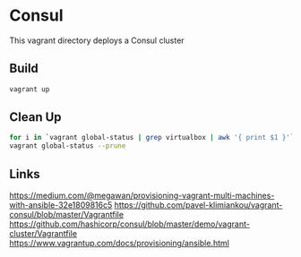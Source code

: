 # Consul

This vagrant directory deploys a Consul cluster

## Build

```sh
vagrant up
```

## Clean Up

```sh
for i in `vagrant global-status | grep virtualbox | awk '{ print $1 }'` ; do vagrant destroy -f $i ; done
vagrant global-status --prune
```

## Links

https://medium.com/@megawan/provisioning-vagrant-multi-machines-with-ansible-32e1809816c5
https://github.com/pavel-klimiankou/vagrant-consul/blob/master/Vagrantfile
https://github.com/hashicorp/consul/blob/master/demo/vagrant-cluster/Vagrantfile
https://www.vagrantup.com/docs/provisioning/ansible.html
